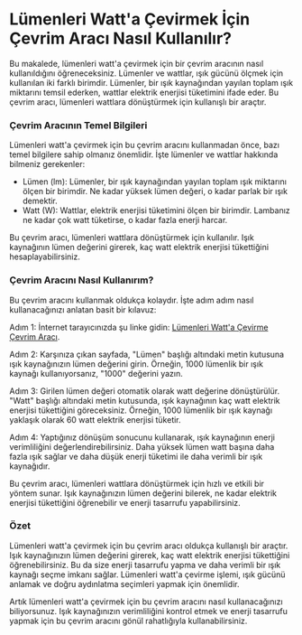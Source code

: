 Lümenleri Watt'a Çevirmek İçin Çevrim Aracı Nasıl Kullanılır?
=============================================================

Bu makalede, lümenleri watt'a çevirmek için bir çevrim aracının nasıl kullanıldığını öğreneceksiniz. Lümenler ve wattlar, ışık gücünü ölçmek için kullanılan iki farklı birimdir. Lümenler, bir ışık kaynağından yayılan toplam ışık miktarını temsil ederken, wattlar elektrik enerjisi tüketimini ifade eder. Bu çevrim aracı, lümenleri wattlara dönüştürmek için kullanışlı bir araçtır.

### Çevrim Aracının Temel Bilgileri

Lümenleri watt'a çevirmek için bu çevrim aracını kullanmadan önce, bazı temel bilgilere sahip olmanız önemlidir. İşte lümenler ve wattlar hakkında bilmeniz gerekenler:

- Lümen (lm): Lümenler, bir ışık kaynağından yayılan toplam ışık miktarını ölçen bir birimdir. Ne kadar yüksek lümen değeri, o kadar parlak bir ışık demektir.
- Watt (W): Wattlar, elektrik enerjisi tüketimini ölçen bir birimdir. Lambanız ne kadar çok watt tüketirse, o kadar fazla enerji harcar.

Bu çevrim aracı, lümenleri wattlara dönüştürmek için kullanılır. Işık kaynağının lümen değerini girerek, kaç watt elektrik enerjisi tükettiğini hesaplayabilirsiniz.

### Çevrim Aracını Nasıl Kullanırım?

Bu çevrim aracını kullanmak oldukça kolaydır. İşte adım adım nasıl kullanacağınızı anlatan basit bir kılavuz:

Adım 1: İnternet tarayıcınızda şu linke gidin: [Lümenleri Watt'a Çevirme Çevrim Aracı](https://www.onlinecalculatorsfree.com/tr/tools/lumen-to-watt-calculator.html).

Adım 2: Karşınıza çıkan sayfada, "Lümen" başlığı altındaki metin kutusuna ışık kaynağınızın lümen değerini girin. Örneğin, 1000 lümenlik bir ışık kaynağı kullanıyorsanız, "1000" değerini yazın.

Adım 3: Girilen lümen değeri otomatik olarak watt değerine dönüştürülür. "Watt" başlığı altındaki metin kutusunda, ışık kaynağının kaç watt elektrik enerjisi tükettiğini göreceksiniz. Örneğin, 1000 lümenlik bir ışık kaynağı yaklaşık olarak 60 watt elektrik enerjisi tüketir.

Adım 4: Yaptığınız dönüşüm sonucunu kullanarak, ışık kaynağının enerji verimliliğini değerlendirebilirsiniz. Daha yüksek lümen watt başına daha fazla ışık sağlar ve daha düşük enerji tüketimi ile daha verimli bir ışık kaynağıdır.

Bu çevrim aracı, lümenleri wattlara dönüştürmek için hızlı ve etkili bir yöntem sunar. Işık kaynağınızın lümen değerini bilerek, ne kadar elektrik enerjisi tükettiğini öğrenebilir ve enerji tasarrufu yapabilirsiniz.

### Özet

Lümenleri watt'a çevirmek için bu çevrim aracı oldukça kullanışlı bir araçtır. Işık kaynağınızın lümen değerini girerek, kaç watt elektrik enerjisi tükettiğini öğrenebilirsiniz. Bu da size enerji tasarrufu yapma ve daha verimli bir ışık kaynağı seçme imkanı sağlar. Lümenleri watt'a çevirme işlemi, ışık gücünü anlamak ve doğru aydınlatma seçimleri yapmak için önemlidir.

Artık lümenleri watt'a çevirmek için bu çevrim aracını nasıl kullanacağınızı biliyorsunuz. Işık kaynağınızın verimliliğini kontrol etmek ve enerji tasarrufu yapmak için bu çevrim aracını gönül rahatlığıyla kullanabilirsiniz.